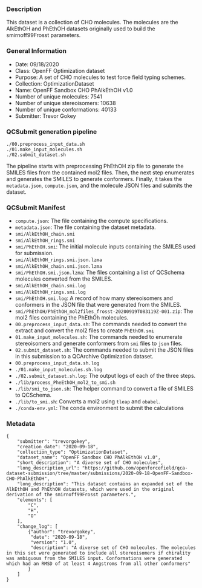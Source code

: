 ### Description

This dataset is a collection of CHO molecules. The molecules are the AlkEthOH and PhEthOH datasets originally used to build the smirnoff99Frosst parameters.

### General Information
 - Date: 09/18/2020
 - Class: OpenFF Optimization dataset
 - Purpose: A set of CHO molecules to test force field typing schemes.
 - Collection: OptimizationDataset
 - Name: OpenFF Sandbox CHO PhAlkEthOH v1.0
 - Number of unique molecules: 7541
 - Number of unique stereoisomers: 10638
 - Number of unique conformations: 40133
 - Submitter: Trevor Gokey
 
### QCSubmit generation pipeline

```
./00.preprocess_input_data.sh
./01.make_input_molecules.sh
./02.submit_dataset.sh
```

The pipeline starts with preprocessing PhEthOH zip file to generate the SMILES files from the contained mol2 files. Then, the next step enumerates and generates the SMILES to generate conformers. Finally, it takes the `metadata.json`, `compute.json`, and the molecule JSON files and submits the dataset.
 
### QCSubmit Manifest
 
- `compute.json`: The file containing the compute specifications.
- `metadata.json`: The file containing the dataset metadata.
- `smi/AlkEthOH_chain.smi`
- `smi/AlkEthOH_rings.smi`
- `smi/PhEthOH.smi`: The initial molecule inputs containing the SMILES used for submission.
- `smi/AlkEthOH_rings.smi.json.lzma`
- `smi/AlkEthOH_chain.smi.json.lzma`
- `smi/PhEthOH.smi.json.lzma`: The files containing a list of QCSchema molecules converted from the SMILES.
- `smi/AlkEthOH_chain.smi.log`
- `smi/AlkEthOH_rings.smi.log`
- `smi/PhEthOH.smi.log`: A record of how many stereoisomers and conformers in the JSON file that were generated from the SMILES.
- `smi/PhEthOH/PhEthOH_mol2files_frosst-20200919T083119Z-001.zip`: The mol2 files containing the PhEthOh molecules.
- `00.preprocess_input_data.sh`: The commands needed to convert the extract and convert the mol2 files to create `PhEthOH.smi`
- `01.make_input_molecules.sh`: The commands needed to enumerate stereoisomers and generate conformers from `smi` files to `json` files.
- `02.submit_dataset.sh`: The commands needed to submit the JSON files in this submission to a QCArchive Optimization dataset.
- `00.preprocess_input_data.sh.log`
- `./01.make_input_molecules.sh.log`
- `./02.submit_dataset.sh.log`: The output logs of each of the three steps.
- `./lib/process_PheEthOH_mol2_to_smi.sh`
- `./lib/smi_to_json.sh`: The helper command to convert a file of SMILES to QCSchema.
- `./lib/to_smi.sh`: Converts a mol2 using `tleap` and `obabel`.
- `./conda-env.yml`: The conda environment to submit the calculations

 ### Metadata
```
{
	"submitter": "trevorgokey",
	"creation_date": "2020-09-18",
	"collection_type": "OptimizationDataset",
	"dataset_name": "OpenFF Sandbox CHO PhAlkEthOH v1.0", 
	"short_description": "A diverse set of CHO molecules",
	"long_description_url": "https://github.com/openforcefield/qca-dataset-submission/tree/master/submissions/2020-09-18-OpenFF-Sandbox-CHO-PhAlkEthOH",
	"long_description": "This dataset contains an expanded set of the AlkEthOH and PhEthOH datasets, which were used in the original derivation of the smirnoff99Frosst parameters.",
	"elements": [
		"C",
		"H",
		"O"
	],
	"change_log": [
		{"author": "trevorgokey",
		 "date": "2020-09-18",
		 "version": "1.0",
		 "description": "A diverse set of CHO molecules. The molecules in this set were generated to include all stereoisomers if chirality was ambiguous from the SMILES input. Conformations were generated which had an RMSD of at least 4 Angstroms from all other conformers"
		}
	]
}
```
